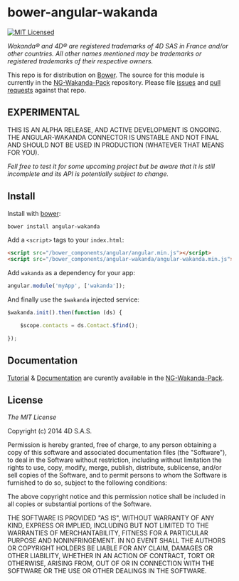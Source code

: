 # bower-angular-wakanda

[![MIT Licensed](http://img.shields.io/badge/license-MIT-blue.svg?style=flat)](#license)


*Wakanda® and 4D® are registered trademarks of 4D SAS in France and/or other countries. All other names mentioned may be trademarks or registered trademarks of their respective owners.*

This repo is for distribution on [Bower](http://bower.io/). The source for this module is currently
in the [NG-Wakanda-Pack](https://github.com/AMorgaut/NG-Wakanda-Pack/)  repository.
Please file [issues](https://github.com/AMorgaut/NG-Wakanda-Pack/issues) and [pull requests](https://github.com/AMorgaut/NG-Wakanda-Pack/pulls) against that repo.


## EXPERIMENTAL

THIS IS AN ALPHA RELEASE, AND ACTIVE DEVELOPMENT IS ONGOING. THE ANGULAR-WAKANDA CONNECTOR IS UNSTABLE AND NOT FINAL AND SHOULD NOT BE USED IN PRODUCTION (WHATEVER THAT MEANS FOR YOU).

*Fell free to test it for some upcoming project but be aware that it is still incomplete and its API is potentially subject to change.*

## Install

Install with [bower](http://bower.io):

```shell
bower install angular-wakanda
```

Add a `<script>` tags to your `index.html`:

```html
<script src="/bower_components/angular/angular.min.js"></script>
<script src="/bower_components/angular-wakanda/angular-wakanda.min.js"></script>
```

Add `wakanda` as a dependency for your app:

```javascript
angular.module('myApp', ['wakanda']);
```

And finally use the `$wakanda` injected service:

```javascript
$wakanda.init().then(function (ds) {

	$scope.contacts = ds.Contact.$find();

});
```

## Documentation

[Tutorial](http://ng-wakanda-pack.us.wak-apps.com/) 
& [Documentation](https://github.com/AMorgaut/NG-Wakanda-Pack/blob/master/API-DOC.md) 
are curently available in the [NG-Wakanda-Pack](https://github.com/AMorgaut/NG-Wakanda-Pack/).

## License 

*The MIT License*

Copyright (c) 2014 4D S.A.S.

Permission is hereby granted, free of charge, to any person obtaining a copy of this software and associated documentation files (the "Software"), to deal in the Software without restriction, including without limitation the rights to use, copy, modify, merge, publish, distribute, sublicense, and/or sell copies of the Software, and to permit persons to whom the Software is furnished to do so, subject to the following conditions:

The above copyright notice and this permission notice shall be included in all copies or substantial portions of the Software.

THE SOFTWARE IS PROVIDED "AS IS", WITHOUT WARRANTY OF ANY KIND, EXPRESS OR IMPLIED, INCLUDING BUT NOT LIMITED TO THE WARRANTIES OF MERCHANTABILITY, FITNESS FOR A PARTICULAR PURPOSE AND NONINFRINGEMENT. IN NO EVENT SHALL THE AUTHORS OR COPYRIGHT HOLDERS BE LIABLE FOR ANY CLAIM, DAMAGES OR OTHER LIABILITY, WHETHER IN AN ACTION OF CONTRACT, TORT OR OTHERWISE, ARISING FROM, OUT OF OR IN CONNECTION WITH THE SOFTWARE OR THE USE OR OTHER DEALINGS IN THE SOFTWARE.

